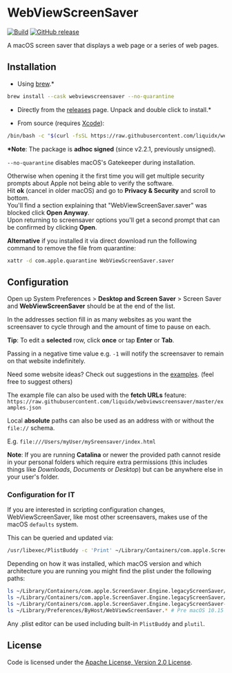 # WebViewScreenSaver
[![Build](https://img.shields.io/github/actions/workflow/status/liquidx/webviewscreensaver/ci.yml?branch=master)](https://github.com/liquidx/webviewscreensaver/actions)
[![GitHub release](https://img.shields.io/github/v/release/liquidx/webviewscreensaver)](https://github.com/liquidx/webviewscreensaver/releases)

A macOS screen saver that displays a web page or a series of web pages.

## Installation

* Using [brew](https://brew.sh/).&#42;

``` bash
brew install --cask webviewscreensaver --no-quarantine
```

* Directly from the [releases](https://github.com/liquidx/webviewscreensaver/releases) page. Unpack and double click to install.&#42;

* From source (requires [Xcode](https://developer.apple.com/xcode/)):
``` bash
/bin/bash -c "$(curl -fsSL https://raw.githubusercontent.com/liquidx/webviewscreensaver/master/install-from-source.sh)"
```

**&#42;Note**: The package is **adhoc signed** (since v2.2.1, previously unsigned).

`--no-quarantine` disables macOS's Gatekeeper during installation.

Otherwise when opening it the first time you will get multiple security prompts about Apple not being able to verify the software. <br />
Hit **ok** (cancel in older macOS) and go to **Privacy & Security** and scroll to bottom.<br />
You'll find a section explaining that "WebViewScreenSaver.saver" was blocked click **Open Anyway**.<br />
Upon returning to screensaver options you'll get a second prompt that can be confirmed by clicking **Open**.

**Alternative** if you installed it via direct download run the folllowing command to remove the file from quarantine:
``` bash
xattr -d com.apple.quarantine WebViewScreenSaver.saver
```

## Configuration

Open up System Preferences > **Desktop and Screen Saver** > Screen Saver and **WebViewScreenSaver** should be at the end of the list.

In the addresses section fill in as many websites as you want the screensaver to cycle through and the amount of time to pause on each.

**Tip**: To edit a **selected** row, click **once** or tap **Enter** or **Tab**.

Passing in a negative time value e.g. `-1` will notify the screensaver to remain on that website indefinitely.

Need some website ideas? Check out suggestions in the [examples](examples.json). (feel free to suggest others)

The example file can also be used with the **fetch URLs** feature: `https://raw.githubusercontent.com/liquidx/webviewscreensaver/master/examples.json`

Local **absolute** paths can also be used as an address with or without the `file://` schema.

E.g. `file:///Users/myUser/mySreensaver/index.html`

**Note**: If you are running **Catalina** or newer the provided path cannot reside in your personal folders which require extra permissions (this includes things like *Downloads*, *Documents* or *Desktop*) but can be anywhere else in your user's folder.

### Configuration for IT
If you are interested in scripting configuration changes, WebViewScreenSaver, like most other screensavers, makes use of the macOS `defaults` system.

This can be queried and updated via:
``` bash
/usr/libexec/PlistBuddy -c 'Print' ~/Library/Containers/com.apple.ScreenSaver.Engine.legacyScreenSaver/Data/Library/Preferences/ByHost/WebViewScreenSaver.*.plist
```

Depending on how it was installed, which macOS version and which architecture you are running you might find the plist under the following paths:
```bash
ls ~/Library/Containers/com.apple.ScreenSaver.Engine.legacyScreenSaver/Data/Library/Preferences/ByHost/WebViewScreenSaver.*
ls ~/Library/Containers/com.apple.ScreenSaver.Engine.legacyScreenSaver/Data/Library/Preferences/net.liquidx.WebViewScreenSaver
ls ~/Library/Containers/com.apple.ScreenSaver.Engine.legacyScreenSaver-x86_64/Data/Library/Preferences/net.liquidx.WebViewScreenSaver
ls ~/Library/Preferences/ByHost/WebViewScreenSaver.* # Pre macOS 10.15
```

Any .plist editor can be used including built-in `PlistBuddy` and `plutil`.

## License
Code is licensed under the [Apache License, Version 2.0 License](LICENSE.md).
